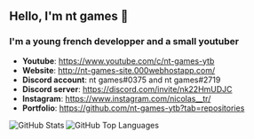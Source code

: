 ## Hello, I'm nt games  👋

### I'm a young french developper and a small youtuber 
- **Youtube**: https://www.youtube.com/c/nt-games-ytb 
- **Website**: http://nt-games-site.000webhostapp.com/
- **Discord account**: nt games#0375 and nt games#2719 
- **Discord server**: https://discord.com/invite/nk22HmUDJC 
- **Instagram**: https://www.instagram.com/nicolas__tr/ 
- **Portfolio**: https://github.com/nt-games-ytb?tab=repositories


<img align="left" alt="GitHub Stats" src="https://github-readme-stats.vercel.app/api?username=nt-games-ytb&show_icons=true&theme=gotham"/>
<img align="left" alt="GitHub Top Languages" src="https://github-readme-stats.vercel.app/api/top-langs/?username=nt-games-ytb&theme=gotham&langs_count=12&layout=compact"/>

